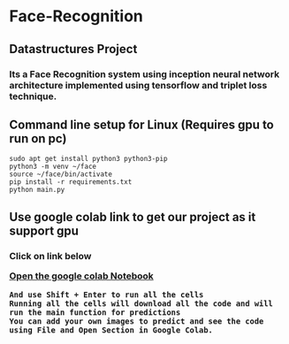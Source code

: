 # Face-Recognition
## Datastructures Project 
<h3>Its a Face Recognition system using inception neural network architecture implemented using tensorflow and triplet loss technique.

## Command line setup for Linux (Requires gpu to run on pc)
``` 
sudo apt get install python3 python3-pip
python3 -m venv ~/face
source ~/face/bin/activate
pip install -r requirements.txt
python main.py
```

## Use google colab link to get our project as it support gpu
<h3>Click on link below

[Open the google colab Notebook](https://colab.research.google.com/drive/1TTfy5iKcBynP4aVYgU-JhURR9FpGIgvc?usp=sharing)
```
And use Shift + Enter to run all the cells 
Running all the cells will download all the code and will run the main function for predictions
You can add your own images to predict and see the code using File and Open Section in Google Colab.
```

